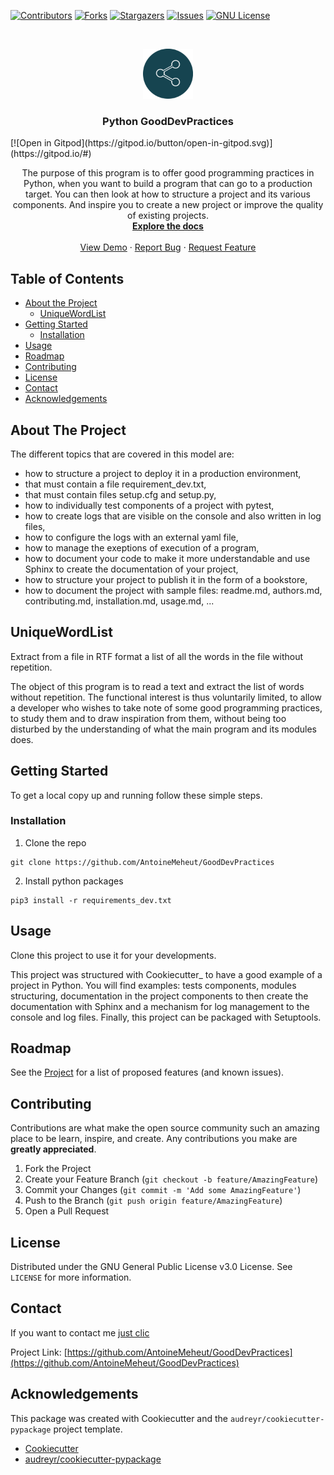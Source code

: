 <!-- PROJECT SHIELDS -->
[![Contributors][contributors-shield]][contributors-url]
[![Forks][forks-shield]][forks-url]
[![Stargazers][stars-shield]][stars-url]
[![Issues][issues-shield]][issues-url]
[![GNU License][license-shield]][license-url]

<!-- PROJECT LOGO -->
<br />
<p align="center">
  <a href="https://github.com/AntoineMeheut/GoodDevPractices">
    <img src="images/logo.png" alt="Logo" width="80" height="80">
  </a>

  <h3 align="center">Python GoodDevPractices </h3>
  [![Open in Gitpod](https://gitpod.io/button/open-in-gitpod.svg)](https://gitpod.io/#<your-repository-url>)

  <p align="center">
    The purpose of this program is to offer good programming practices in Python, when you want to build a program that can go to a production target. You can then look at how to structure a project and its various components. And inspire you to create a new project or improve the quality of existing projects.
    <br />
    <a href="https://github.com/AntoineMeheut/GoodDevPractices/tree/master/docs"><strong>Explore the docs</strong></a>
    <br />
    <br />
    <a href="https://github.com/AntoineMeheut/GoodDevPractices">View Demo</a>
    ·
    <a href="https://github.com/AntoineMeheut/GoodDevPractices/issues">Report Bug</a>
    ·
    <a href="https://github.com/AntoineMeheut/GoodDevPractices/issues">Request Feature</a>
  </p>
</p>

<!-- TABLE OF CONTENTS -->
## Table of Contents

* [About the Project](#about-the-project)
  * [UniqueWordList](#UniqueWordList)
* [Getting Started](#getting-started)
  * [Installation](#installation)
* [Usage](#usage)
* [Roadmap](#roadmap)
* [Contributing](#contributing)
* [License](#license)
* [Contact](#contact)
* [Acknowledgements](#acknowledgements)

<!-- ABOUT THE PROJECT -->
## About The Project

The different topics that are covered in this model are:
 
*  how to structure a project to deploy it in a production environment,
*  that must contain a file requirement_dev.txt,
*  that must contain files setup.cfg and setup.py,
*  how to individually test components of a project with pytest,
*  how to create logs that are visible on the console and also written in log files,
*  how to configure the logs with an external yaml file,
*  how to manage the exeptions of execution of a program,
*  how to document your code to make it more understandable and use Sphinx to create the documentation of your project,
*  how to structure your project to publish it in the form of a bookstore,
*  how to document the project with sample files: readme.md, authors.md, contributing.md, installation.md, usage.md, ...
 
UniqueWordList
--------------
Extract from a file in RTF format a list of all the words in the file  without repetition.
 
The object of this program is to read a text and extract the list of words without repetition. The functional interest is thus voluntarily limited, to allow a developer who wishes to take note of some good programming practices, to study them and to draw inspiration from them, without being too disturbed by the understanding of what the main program and its modules does.

<!-- GETTING STARTED -->
## Getting Started

To get a local copy up and running follow these simple steps.

### Installation
 
1. Clone the repo
```
git clone https://github.com/AntoineMeheut/GoodDevPractices
```
2. Install python packages
```
pip3 install -r requirements_dev.txt
```

<!-- USAGE EXAMPLES -->
## Usage

Clone this project to use it for your developments.

This project was structured with Cookiecutter_ to have a good example of a project in Python. You will find examples: tests components, modules structuring, documentation in the project components to then create the documentation with Sphinx and a mechanism for log management to the console and log files. Finally, this project can be packaged with Setuptools.

<!-- ROADMAP -->
## Roadmap

See the [Project](https://github.com/AntoineMeheut/GoodDevPractices/projects) for a list of proposed features (and known issues).


<!-- CONTRIBUTING -->
## Contributing

Contributions are what make the open source community such an amazing place to be learn, inspire, and create. Any contributions you make are **greatly appreciated**.

1. Fork the Project
2. Create your Feature Branch (`git checkout -b feature/AmazingFeature`)
3. Commit your Changes (`git commit -m 'Add some AmazingFeature'`)
4. Push to the Branch (`git push origin feature/AmazingFeature`)
5. Open a Pull Request


<!-- LICENSE -->
## License

Distributed under the GNU General Public License v3.0 License. See `LICENSE` for more information.

<!-- CONTACT -->
## Contact

If you want to contact me [just clic](mailto:github.contacts@protonmail.com)

Project Link: [https://github.com/AntoineMeheut/GoodDevPractices](https://github.com/AntoineMeheut/GoodDevPractices)



<!-- ACKNOWLEDGEMENTS -->
## Acknowledgements

This package was created with Cookiecutter and the `audreyr/cookiecutter-pypackage` project template.

* [Cookiecutter](https://github.com/audreyr/cookiecutter)
* [audreyr/cookiecutter-pypackage](https://github.com/audreyr/cookiecutter-pypackage)


<!-- MARKDOWN LINKS & IMAGES -->
<!-- https://www.markdownguide.org/basic-syntax/#reference-style-links -->
[contributors-shield]: https://img.shields.io/github/contributors/AntoineMeheut/GoodDevPractices?color=green
[contributors-url]: https://github.com/AntoineMeheut/GoodDevPractices/graphs/contributors
[forks-shield]: https://img.shields.io/github/forks/AntoineMeheut/GoodDevPractices
[forks-url]: https://github.com/AntoineMeheut/GoodDevPractices/network/members
[stars-shield]: https://img.shields.io/github/stars/AntoineMeheut/GoodDevPractices
[stars-url]: https://github.com/AntoineMeheut/GoodDevPractices/stargazers
[issues-shield]: https://img.shields.io/github/issues/AntoineMeheut/GoodDevPractices
[issues-url]: https://github.com/AntoineMeheut/GoodDevPractices/issues
[license-shield]: https://img.shields.io/github/license/AntoineMeheut/GoodDevPractices
[license-url]: https://github.com/AntoineMeheut/GoodDevPractices/blob/master/LICENSE
[linkedin-shield]: https://img.shields.io/badge/-LinkedIn-black.svg?style=flat-square&logo=linkedin&colorB=555
[linkedin-url]: https://www.linkedin.com/in/antoine-meheut
[product-screenshot]: images/screenshot.png
